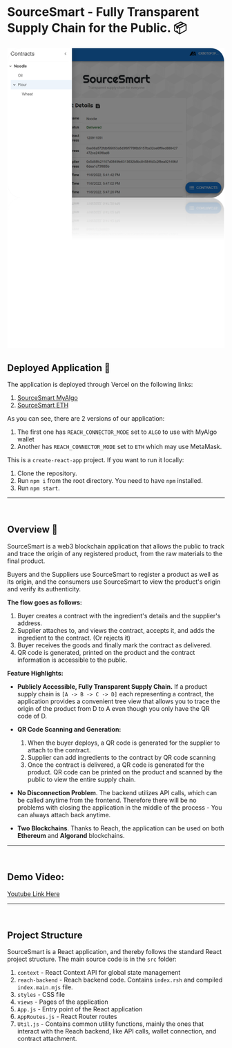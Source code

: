 # SourceSmart - Fully Transparent Supply Chain for the Public. 📦


![SourceSmart Screenshot](public/img/Picture1.png)


## Deployed Application 🔗

The application is deployed through Vercel on the following links:

1. [SourceSmart MyAlgo](https://sourcesmart-algo.vercel.app/)
2. [SourceSmart ETH](https://sourcesmart.vercel.app/)

As you can see, there are 2 versions of our application: 

1. The first one has `REACH_CONNECTOR_MODE` set to `ALGO` to use with MyAlgo wallet 
2. Another has `REACH_CONNECTOR_MODE` set to `ETH` which may use MetaMask. 

This is a `create-react-app` project. If you want to run it locally:

1. Clone the repository.
2. Run `npm i` from the root directory. You need to have `npm` installed.
3. Run `npm start`.

---
<br>

## Overview 👀


SourceSmart is a web3 blockchain application that allows the public to track and trace the origin of any registered product, from the raw materials to the final product. 

Buyers and the Suppliers use SourceSmart to register a product as well as its origin, and the consumers use SourceSmart to view the product's origin and verify its authenticity.


**The flow goes as follows:**

1. Buyer creates a contract with the ingredient's details and the supplier's address.
2. Supplier attaches to, and views the contract, accepts it, and adds the ingredient to the contract. (Or rejects it)
3. Buyer receives the goods and finally mark the contract as delivered.
4. QR code is generated, printed on the product and the contract information is accessible to the public.

**Feature Highlights:**

- **Publicly Accessible, Fully Transparent Supply Chain.** If a product supply chain is `[A -> B -> C -> D]` each representing a contract, the application provides a convenient tree view that allows you to trace the origin of the product from D to A even though you only have the QR code of D.

- **QR Code Scanning and Generation:**
  1.  When the buyer deploys, a QR code is generated for the supplier to attach to the contract. 
  2.  Supplier can add ingredients to the contract by QR code scanning
  3.  Once the contract is delivered, a QR code is generated for the product. QR code can be printed on the product and scanned by the public to view the entire supply chain.

- **No Disconnection Problem**. The backend utilizes API calls, which can be called anytime from the frontend. Therefore there will be no problems with closing the application in the middle of the process - You can always attach back anytime.

- **Two Blockchains**. Thanks to Reach, the application can be used on both **Ethereum** and **Algorand** blockchains. 


---
<br>

## Demo Video:

[Youtube Link Here](https://youtu.be/cAmsWFIA6ic)

---
<br>

## Project Structure

SourceSmart is a React application, and thereby follows the standard React project structure. The main source code is in the `src` folder:

1. `context` - React Context API for global state management
1. `reach-backend` - Reach backend code. Contains `index.rsh` and compiled `index.main.mjs` file.
1. `styles` - CSS file
1. `views` - Pages of the application
1. `App.js` - Entry point of the React application
1. `AppRoutes.js` - React Router routes
1. `Util.js` - Contains common utility functions, mainly the ones that interact with the Reach backend, like API calls, wallet connection, and contract attachment.
